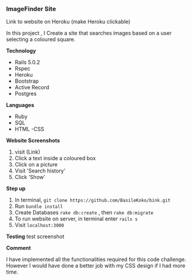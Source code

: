 ### ImageFinder Site
Link to website on Heroku (make Heroku clickable)

In this project , I Create a site that searches images based on a user selecting a coloured square.

**Technology**

 - Rails 5.0.2
 - Rspec
 - Heroku
 - Bootstrap
 - Active Record
 - Postgres

 **Languages**

 - Ruby
 - SQL
 - HTML
 -CSS

**Website Screenshots**
1. visit (Link)
2. Click a text inside a coloured box
3. Click on a picture
4. Visit 'Search history'
5. Click 'Show'

**Step up**
1. In terminal, ```git clone https://github.com/BasileKoko/bink.git```
2. Run ```bundle install```
3. Create Databases ```rake db:create``` , then ```rake db:migrate```
4. To run website on server, in terminal enter ```rails s```
5. Visit ```localhost:3000```


**Testing**
test screenshot


**Comment**

I have implemented all the functionalities required for this code challenge.
However I would have done a better job with my CSS design if I had more time.
